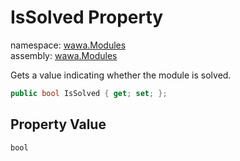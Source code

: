 # IsSolved Property

namespace: [wawa\.Modules](../../wawa.Modules.md)<br />
assembly: [wawa\.Modules](../../../wawa.Modules.md)

Gets a value indicating whether the module is solved\.

```csharp
public bool IsSolved { get; set; };
```

## Property Value

`bool`

